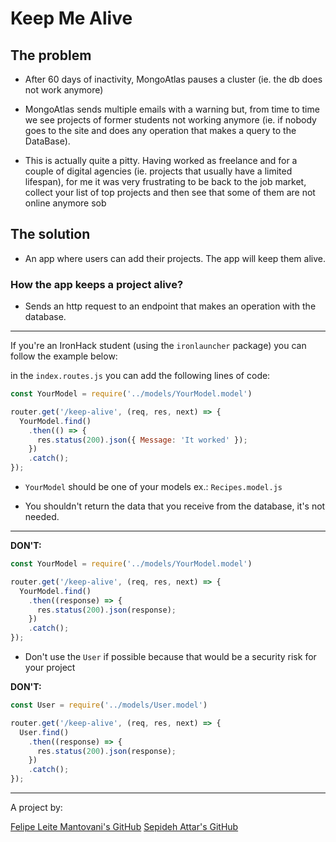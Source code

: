 # Keep Me Alive

## The problem

- After 60 days of inactivity, MongoAtlas pauses a cluster (ie. the db does not work anymore)

- MongoAtlas sends multiple emails with a warning but, from time to time we see projects of former students not working anymore (ie. if nobody goes to the site and does any operation that makes a query to the DataBase).

- This is actually quite a pitty. Having worked as freelance and for a couple of digital agencies (ie. projects that usually have a limited lifespan), for me it was very frustrating to be back to the job market, collect your list of top projects and then see that some of them are not online anymore sob

## The solution

- An app where users can add their projects. The app will keep them alive.

### How the app keeps a project alive?

- Sends an http request to an endpoint that makes an operation with the database.

---

If you're an IronHack student (using the `ironlauncher` package) you can follow the example below:

in the `index.routes.js` you can add the following lines of code:

```javascript
const YourModel = require('../models/YourModel.model')

router.get('/keep-alive', (req, res, next) => {
  YourModel.find()
    .then(() => {
      res.status(200).json({ Message: 'It worked' });
    })
    .catch();
});
```

- `YourModel` should be one of your models ex.: `Recipes.model.js`

- You shouldn't return the data that you receive from the database, it's not needed.

---

**DON'T:**

```javascript
const YourModel = require('../models/YourModel.model')

router.get('/keep-alive', (req, res, next) => {
  YourModel.find()
    .then((response) => {
      res.status(200).json(response);
    })
    .catch();
});
```

- Don't use the `User` if possible because that would be a security risk for your project

**DON'T:**

```javascript
const User = require('../models/User.model')

router.get('/keep-alive', (req, res, next) => {
  User.find()
    .then((response) => {
      res.status(200).json(response);
    })
    .catch();
});
```

---

A project by:

[Felipe Leite Mantovani's GitHub](https://github.com/F-Mantovani)
[Sepideh Attar's GitHub](https://github.com/Sepidehatt)
